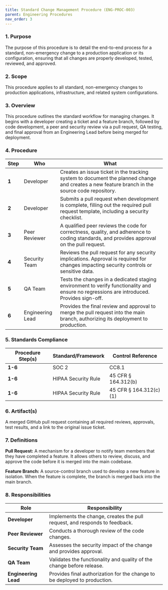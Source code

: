```yaml
---
title: Standard Change Management Procedure (ENG-PROC-003)
parent: Engineering Procedures
nav_order: 3
---
```

### 1. Purpose

The purpose of this procedure is to detail the end-to-end process for a standard, non-emergency change to a production application or its configuration, ensuring that all changes are properly developed, tested, reviewed, and approved.

### 2. Scope

This procedure applies to all standard, non-emergency changes to production applications, infrastructure, and related system configurations.

### 3. Overview

This procedure outlines the standard workflow for managing changes. It begins with a developer creating a ticket and a feature branch, followed by code development, a peer and security review via a pull request, QA testing, and final approval from an Engineering Lead before being merged for deployment.

### 4. Procedure

| **Step** | **Who**                      | **What**                                                                                                                            |
| -------- | ---------------------------- | ----------------------------------------------------------------------------------------------------------------------------------- |
| **1**    | Developer                    | Creates an issue ticket in the tracking system to document the planned change and creates a new feature branch in the source code repository. |
| **2**    | Developer                    | Submits a pull request when development is complete, filling out the required pull request template, including a security checklist.      |
| **3**    | Peer Reviewer                | A qualified peer reviews the code for correctness, quality, and adherence to coding standards, and provides approval on the pull request. |
| **4**    | Security Team                | Reviews the pull request for any security implications. Approval is required for changes impacting security controls or sensitive data. |
| **5**    | QA Team                      | Tests the changes in a dedicated staging environment to verify functionality and ensure no regressions are introduced. Provides sign-off. |
| **6**    | Engineering Lead             | Provides the final review and approval to merge the pull request into the main branch, authorizing its deployment to production.      |

### 5. Standards Compliance

| **Procedure Step(s)** | **Standard/Framework**     | **Control Reference**        |
| --------------------- | -------------------------- | ---------------------------- |
| **1-6**               | SOC 2                      | CC8.1                        |
| **1-6**               | HIPAA Security Rule        | 45 CFR § 164.312(b)          |
| **1-6**               | HIPAA Security Rule        | 45 CFR § 164.312(c)(1)       |

### 6. Artifact(s)

A merged GitHub pull request containing all required reviews, approvals, test results, and a link to the original issue ticket.

### 7. Definitions

**Pull Request:** A mechanism for a developer to notify team members that they have completed a feature. It allows others to review, discuss, and approve the code before it is merged into the main codebase.

**Feature Branch:** A source-control branch used to develop a new feature in isolation. When the feature is complete, the branch is merged back into the main branch.

### 8. Responsibilities

| **Role**           | **Responsibility**                                                              |
| ------------------ | ------------------------------------------------------------------------------- |
| **Developer**      | Implements the change, creates the pull request, and responds to feedback.      |
| **Peer Reviewer**  | Conducts a thorough review of the code changes.                                 |
| **Security Team**  | Assesses the security impact of the change and provides approval.               |
| **QA Team**        | Validates the functionality and quality of the change before release.           |
| **Engineering Lead** | Provides final authorization for the change to be deployed to production.       |

